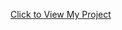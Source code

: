 [Click to View My Project](https://thunder-thaslim.github.io/Netflix-Clone-include-language-change-Tamil/)
